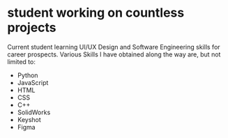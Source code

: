 # student working on countless projects
Current student learning UI/UX Design and Software Engineering skills for career prospects.
Various Skills I have obtained along the way are, but not limited to:
* Python
* JavaScript
* HTML
* CSS
* C++
* SolidWorks
* Keyshot
* Figma

